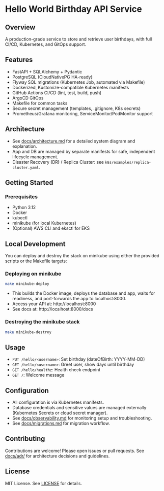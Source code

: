 # Hello World Birthday API Service

## Overview
A production-grade service to store and retrieve user birthdays, with full CI/CD, Kubernetes, and GitOps support. 

## Features
- FastAPI + SQLAlchemy + Pydantic
- PostgreSQL (CloudNativePG HA-ready)
- Flyway SQL migrations (Kubernetes Job, automated via Makefile)
- Dockerized, Kustomize-compatible Kubernetes manifests
- GitHub Actions CI/CD (lint, test, build, push)
- ArgoCD GitOps
- Makefile for common tasks
- Secure secret management (templates, .gitignore, K8s secrets)
- Prometheus/Grafana monitoring, ServiceMonitor/PodMonitor support

## Architecture
- See [docs/architecture.md](docs/architecture.md) for a detailed system diagram and explanation.
- App and DB are managed by separate manifests for safe, independent lifecycle management.
- Disaster Recovery (DR) / Replica Cluster: see `k8s/examples/replica-cluster.yaml`.

## Getting Started

### Prerequisites
- Python 3.12
- Docker
- kubectl
- minikube (for local Kubernetes)
- (Optional) AWS CLI and eksctl for EKS

## Local Development

You can deploy and destroy the stack on minikube using either the provided scripts or the Makefile targets:

### Deploying on minikube
```sh
make minikube-deploy
```
- This builds the Docker image, deploys the database and app, waits for readiness, and port-forwards the app to localhost:8000.
- Access your API at: http://localhost:8000
- See docs at: http://localhost:8000/docs

### Destroying the minikube stack
```sh
make minikube-destroy
```

## Usage
- `PUT /hello/<username>`: Set birthday (dateOfBirth: YYYY-MM-DD)
- `GET /hello/<username>`: Greet user, show days until birthday
- `GET /hello/healthz`: Health check endpoint
- `GET /`: Welcome message

## Configuration
- All configuration is via Kubernetes manifests.
- Database credentials and sensitive values are managed externally (Kubernetes Secrets or cloud secret manager).
- See [docs/observability.md](docs/observability.md) for monitoring setup and troubleshooting.
- See [docs/migrations.md](docs/migrations.md) for migration workflow.

## Contributing
Contributions are welcome! Please open issues or pull requests. See [docs/adr/](docs/adr/) for architecture decisions and guidelines.

## License
MIT License. See [LICENSE](LICENSE) for details.
